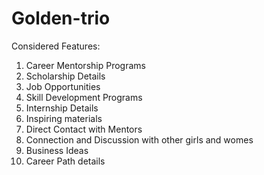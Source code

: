# Golden-trio

Considered Features:
1.	Career Mentorship Programs
2.	Scholarship Details
3.	Job Opportunities
4.	Skill Development Programs
5.	Internship Details
6.	Inspiring materials
7.	Direct Contact with Mentors
8.	Connection and Discussion with other girls and womes
9.	Business Ideas
10. Career Path details      
